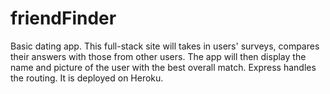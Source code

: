 # friendFinder
Basic dating app. This full-stack site will takes in  users' surveys, compares their answers with those from other users. The app will then display the name and picture of the user with the best overall match.  Express handles the routing. It is deployed on Heroku.
